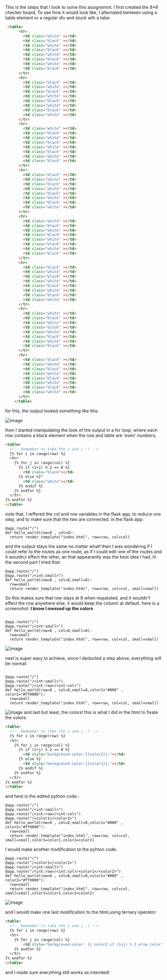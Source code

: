 This is the steps that I took to solve this assignemnt: 
I first created the 8*8 checker board, To see how it would look like, I alternated between using a table element or a regular div and stuck wth a tabe: 
```html
 <table>
      <tr>
        <td class="white" ></td>
        <td class="black" ></td>
        <td class="white" ></td>
        <td class="black" ></td>
        <td class="white" ></td>
        <td class="black" ></td>
        <td class="white" ></td>
        <td class="black" ></td>
      </tr>
      <tr>
        <td class="black" ></td>
        <td class="white" ></td>
        <td class="black" ></td>
        <td class="white" ></td>
        <td class="black" ></td>
        <td class="white" ></td>
        <td class="black" ></td>
        <td class="white" ></td>
      </tr>
      <tr>
        <td class="white" ></td>
        <td class="black" ></td>
        <td class="white" ></td>
        <td class="black" ></td>
        <td class="white" ></td>
        <td class="black" ></td>
        <td class="white" ></td>
        <td class="black" ></td>
      </tr>
      <tr>
        <td class="black" ></td>
        <td class="white" ></td>
        <td class="black" ></td>
        <td class="white" ></td>
        <td class="black" ></td>
        <td class="white" ></td>
        <td class="black" ></td>
        <td class="white" ></td>
      </tr>
      <tr>
        <td class="white" ></td>
        <td class="black" ></td>
        <td class="white" ></td>
        <td class="black" ></td>
        <td class="white" ></td>
        <td class="black" ></td>
        <td class="white" ></td>
        <td class="black" ></td>
      </tr>
      <tr>
        <td class="black" ></td>
        <td class="white" ></td>
        <td class="black" ></td>
        <td class="white" ></td>
        <td class="black" ></td>
        <td class="white" ></td>
        <td class="black" ></td>
        <td class="white" ></td>
      </tr>
      <tr>
        <td class="white" ></td>
        <td class="black" ></td>
        <td class="white" ></td>
        <td class="black" ></td>
        <td class="white" ></td>
        <td class="black" ></td>
        <td class="white" ></td>
        <td class="black" ></td>
      </tr>
      <tr>
        <td class="black" ></td>
        <td class="white" ></td>
        <td class="black" ></td>
        <td class="white" ></td>
        <td class="black" ></td>
        <td class="white" ></td>
        <td class="black" ></td>
        <td class="white" ></td>
      </tr>
    </table>

```

for  this, the output looked something like this: 

![image](https://user-images.githubusercontent.com/77834808/224545338-02c42c71-5936-4971-9a4e-f4c0cc4a452a.png)

then I started manipulating the look of the output in a for loop, where each row contains a black element when the row and table are 'even' numbers, 
```html
<table>
  <!-- Remember to take the i and j :) -->
  {% for i in range(row) %}
  <tr>
    {% for j in range(col) %}
      {% if (i+j) % 2 == 0 %}
        <td class="black"></td>
      {% else %}"
        <td class="white"></td>
      {% endif %}
    {% endfor %}
  </tr>
{% endfor %}
</table>

```
note that, I reffered the col and row variables in the flask app, to reduce one step, and to make sure that the two are connected. 
in the flask app: 

```python3
@app.route("/")
def hello_world(row=8 , col=8):
  return render_template("index.html", row=row, col=col)
```
and the output stays the same no matter what!
then I was wondering if I could refer to the routes as one route, as if I could edit one of the routes and it wouldn;t effect the other, an that appearantly was the best idea I had, In the second part I tried that: 
```python3
@app.route("/")
@app.route("/<int:small>")
def hello_world(row=8 , col=8,small=8):
  row=small
  return render_template("index.html", row=row, col=col, small=small)
```
So this makes sure that row stays at 8 when requested, and it wouldn't effect the row anywhere else, it would keep the column at default. 
here is a screenshot:  **I know I messed up the colors**
```python3

@app.route("/")
@app.route("/<int:small>")
def hello_world(row=8 , col=8,small=8):
  row=small
  return render_template("index.html", row=row, col=col, small=small)
```


![image](https://user-images.githubusercontent.com/77834808/224545875-7d7d1a3f-d0ae-4503-965b-b2a088262cc0.png)

next is super easy to achieve, since I deducted a step above, everything will be normal:
```python3

@app.route("/")
@app.route("/<int:small>")
@app.route("/<int:row>/<int:col>")
def hello_world(row=8 , col=8,small=8,color1="#000" , color2="#ff0000"):
  row=small
  return render_template("index.html", row=row, col=col, small=small)

```
![image](https://user-images.githubusercontent.com/77834808/224545975-c775534b-754a-437d-9ecc-8c18fc3f959e.png)
and last but least, the colors! 
this is what I did in the html to fixate the colors: 
```html
<table>
  <!-- Remember to take the i and j :) -->
  {% for i in range(row) %}
  <tr>
    {% for j in range(col) %}
      {% if (i+j) % 2 == 0 %}
        <td style="background-color:{{color2}};"></td>
      {% else %}
        <td style="background-color:{{color1}};"></td>
      {% endif %}
    {% endfor %}
  </tr>
{% endfor %}
</table>

```
and here is the edited python code : 
```python3
@app.route("/")
@app.route("/<int:small>")
@app.route("/<int:row>/<int:col>")
@app.route("/<color1>/<color2>")
def hello_world(row=8 , col=8,small=8,color1="#000" , color2="#ff0000"):
  row=small
  return render_template("index.html", row=row, col=col, small=small,color1=color1,color2=color2)
```
I would make another modification to the pyhton code: 
```python3
@app.route("/")
@app.route("/<color1>/<color2>")
@app.route("/<int:small>")
@app.route("/<int:row>/<int:col>/<color1>/<color2>")
def hello_world(row=8 , col=8,small=8,color1="#000" , color2="#ff0000"):
  row=small
  return render_template("index.html", row=row, col=col, small=small,color1=color1,color2=color2)

```
![image](https://user-images.githubusercontent.com/77834808/224546116-43e9be00-5bce-4abc-bd95-f3acd8c61a58.png)


and I would make one last modification to the html,using ternary operator: 
```html
<table>
  <!-- Remember to take the i and j :) -->
  {% for i in range(row) %}
  <tr>
    {% for j in range(col) %}
        <td style="background-color: {{ color2 if (i+j) % 2 else color1 }};"></td>
    {% endfor %}
  </tr>
{% endfor %}
</table>
```

and I made sure everything still works as intended! 














































